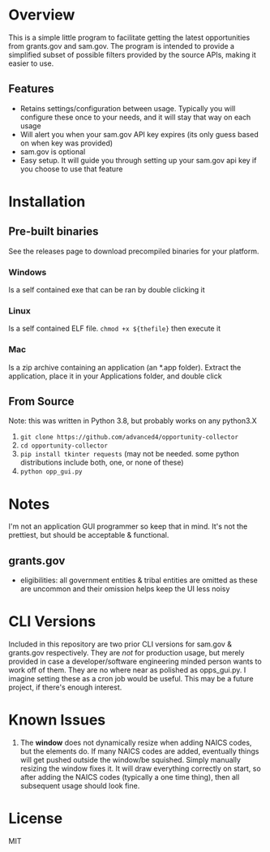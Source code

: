 # Overview
This is a simple little program to facilitate getting the latest opportunities from grants.gov
and sam.gov. The program is intended to provide a simplified subset of possible filters 
provided by the source APIs, making it easier to use.

## Features
* Retains settings/configuration between usage. Typically you will configure these once
to your needs, and it will stay that way on each usage
* Will alert you when your sam.gov API key expires (its only guess based on when key was provided)
* sam.gov is optional
* Easy setup. It will guide you through setting up your sam.gov api key if you choose to use that feature

# Installation
## Pre-built binaries
See the releases page to download precompiled binaries for your platform.

### Windows
Is a self contained exe that can be ran by double clicking it

### Linux
Is a self contained ELF file. `chmod +x ${thefile}` then execute it

### Mac
Is a zip archive containing an application (an *.app folder). Extract the application,
place it in your Applications folder, and double click

## From Source
Note: this was written in Python 3.8, but probably works on any python3.X
1. `git clone https://github.com/advanced4/opportunity-collector`
2. `cd opportunity-collector`
3. `pip install tkinter requests` (may not be needed. some python distributions include both, one, or none of these)
4. `python opp_gui.py`

# Notes
I'm not an application GUI programmer so keep that in mind. It's not the prettiest,
 but should be acceptable & functional.

## grants.gov
* eligibilities: all government entities & tribal entities are omitted as these are uncommon
and their omission helps keep the UI less noisy 


# CLI Versions
Included in this repository are two prior CLI versions for sam.gov & grants.gov respectively. They
are *not* for production usage, but merely provided in case a developer/software engineering minded
person wants to work off of them. They are no where near as polished as opps_gui.py. I imagine setting these as a cron job would be useful. This
may be a future project, if there's enough interest.

# Known Issues
1. The **window** does not dynamically resize when adding NAICS codes, but the elements do. If many
NAICS codes are added, eventually things will get pushed outside the window/be squished. Simply
manually resizing the window fixes it. It will draw everything correctly on start, so after 
adding the NAICS codes (typically a one time thing), then all subsequent usage should look fine.

# License
MIT